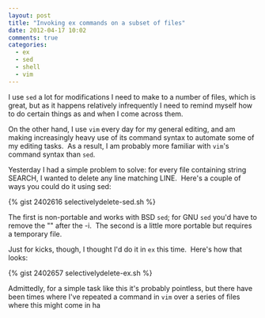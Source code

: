```yaml
---
layout: post
title: "Invoking ex commands on a subset of files"
date: 2012-04-17 10:02
comments: true
categories:
  - ex
  - sed
  - shell
  - vim
---
```


I use `sed` a lot for modifications I need to make to a number of
files, which is great, but as it happens relatively infrequently I need to
remind myself how to do certain things as and when I come across them.

On the other hand, I use `vim` every day for my general editing, and
am making increasingly heavy use of its command syntax to automate some of my
editing tasks.  As a result, I am probably more familiar with `vim`'s
command syntax than `sed`.

Yesterday I had a simple problem to solve: for every file containing string
SEARCH, I wanted to delete any line matching LINE.  Here's a couple of ways you
could do it using sed:

{% gist 2402616 selectivelydelete-sed.sh %}

The first is non-portable and works with BSD `sed`; for GNU
`sed` you'd have to remove the "" after the -i.  The second is a
little more portable but requires a temporary file.

Just for kicks, though, I thought I'd do it in `ex` this time. 
Here's how that looks:

{% gist 2402657 selectivelydelete-ex.sh %}

Admittedly, for a simple task like this it's probably pointless, but there have
been times where I've repeated a command in `vim` over a series of
files where this might come in ha
